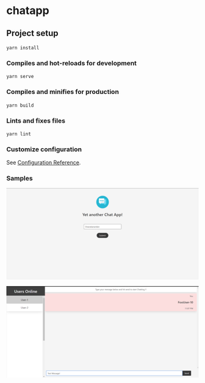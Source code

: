 # chatapp

## Project setup
```
yarn install
```

### Compiles and hot-reloads for development
```
yarn serve
```

### Compiles and minifies for production
```
yarn build
```

### Lints and fixes files
```
yarn lint
```

### Customize configuration
See [Configuration Reference](https://cli.vuejs.org/config/).

### Samples

![Sample 1](samples/sample1.png?raw=true "Login view")

![Sample 2](samples/sample2.png?raw=true "Chat view")
